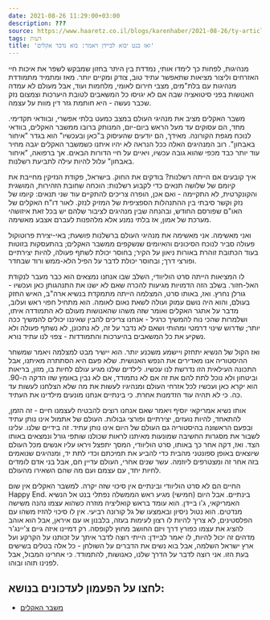```yaml
---
date: 2021-08-26 11:29:00+03:00
description: ???
source: https://www.haaretz.co.il/blogs/karenhaber/2021-08-26/ty-article/0000017f-f8fb-d887-a7ff-f8ffc37f0000
tags: דעות
title: 'ואז בנט יבוא לביידן ויאמר: בוא נדבר אקלים'
---
```


מנהיגות, לפחות כך לימדו אותי, נמדדת בין היתר בחזון שמבקש לשפר את איכות חיי האזרחים וליצור מציאות שתאפשר עתיד טוב, צודק ומקיים יותר. מאז ומתמיד מתמודדת מנהיגות עם בלת"מים, מצבי חירום לאומי, מלחמות ועוד, אבל מעולם לא עמדה האנושות בפני סיטואציה שבה אם לא יגויסו כל המשאבים לטובת היערכות וצמצום נזק שכבר נעשה - היא חותמת גזר דין מוות על עצמה.

משבר האקלים מציב את מנהיגי העולם במצב כמעט בלתי אפשרי, ובוודאי תקדימי. מחד, הם עסוקים עד מעל הראש ביום-יום, המנותק ברובו ממשבר האקלים, בוודאי לנוכח מגפת הקורונה. מאידך, הם יודעים שהעיסוק ב"כאן ובעכשיו" הוא בגדר "איחור באבחון". רוב המנהיגים האלה ככל הנראה לא יהיו איתנו כשמשבר האקלים יגבה מחיר עוד יותר כבד מכפי שהוא גובה עכשיו, ויאיים על חיי הדורות הבאים. אך ברפואה, "איחור באבחון" עלול להיות עילה לתביעת רשלנות.

איך קובעים אם הייתה רשלנות? בודקים את החוק. בישראל, פקודת הנזיקין מחייבת את קיומם של שלושה תנאים כדי לקבוע רשלנות: הוכחה שחובת הזהירות, המושגית והקונקרטית, לא התקיימה - ואם אכן, הופרה צריכים להתקיים עוד שני תנאים: קיומו של נזק וקשר סיבתי בין ההתנהלות הספציפית של המזיק לנזק. לאור דו"ח האקלים של האו"ם שפורסם החודש, ובהנחה שבין מנהיגים לציבור שלהם יש בכל זאת איזושהי מערכת של אמון, אז בלתי נמנע אלא מלהפנות לעברם אצבע מאשימה.

ואני מאשימה. אני מאשימה את מנהיגי העולם ברשלנות פושעת; באי-יצירת פרוטוקול פעולה סביר לנוכח הסיכונים והאיומים שנשקפים ממשבר האקלים; בהתעסקות בזוטות בעוד הכתובת זוהרת באורות ניאון על הקיר; בחוסר יכולת לשתף פעולה, להיות יצירתיים ופורצי דרך; ובחוסר יכולת לדבר על הפיל הלא-ממש ורוד שבחדר.

לו המציאות הייתה סרט הוליוודי, השלב שבו אנחנו נמצאים הוא כבר מעבר לנקודת האל-חזור. בשלב הזה הדמויות מגיעות להכרה שאם לא ישנו את התנהגותן כאן ועכשיו - גורלן נחרץ. ואז, באותו סרט, המצלמה הייתה מתמקדת בנשיא ארה"ב, האיש החזק בעולם, והוא היה נושם עמוק ועולה לשאת נאום לאומה. הוא מתחיל חפוי ראש ועלוב, מדבר על אתגר האקלים ואומר שזה משהו שהאנושות מעולם לא התמודדה איתו, ושלמרות שהכי נוח להמשיך כרגיל - אנחנו צריכים להבין שאיננו יכולים להמשיך ככה יותר; שדרוש שינוי דרמטי ומהותי ושאם לא נדבר על זה, לא נתכונן, לא נשתף פעולה ולא נשקיע את כל המשאבים בהיערכות והתמודדות - צפוי לנו עתיד נורא.

ואז הקול של הנשיא יתחזק ויישמע משכנע יותר. הוא יישיר מבט למצלמה ויאמר שמשחר ההיסטוריה אנו מאדירים את הנפש האנושית. שלא פעם היא הסתתרה מאיתנו, אבל התכונה העילאית הזו נדרשת לנו עכשיו. לילדים שלנו מגיע עולם לחיות בו, מזון, בריאות וביטחון ולא נוכל לתת להם את זה אם לא נתמודד, אם לא נבין באומץ שזו הדקה ה-90. הוא יקרא כאן ועכשיו לכל אזרחי העולם ומנהיגיו לעשות את מה שלא הצלחנו לעשות עד כה. כי לא תהיה עוד הזדמנות אחרת. כי בינתיים אנחנו מונעים מילדינו את העתיד.

אותו נשיא אמריקאי יוסיף ויאמר שאם אנחנו רוצים להבטיח לעצמנו חיים - זה הזמן, להתאחד, להיות נועזים, יצירתיים ופורצי גבולות. העולם של אתמול אינו נותן עתיד ובפעם הראשונה בהיסטוריה גם העולם של היום אינו נותן עתיד. זה בידיים שלנו. עלינו לשבור את מסגרות החשיבה שמונעות מאיתנו לראות שכולנו שותפי גורל ונמצאים באותו הצד. ואז, דקה אחר כך באותו, סרט הוליוודי, המסך יתפצל ויראו עליו אנשים מכל העולם שיוצאים באופן ספונטני מהבית כדי להביע את תמיכתם וכדי לתת יד, ומנהיגים שנואמים בזה אחר זה ומצטרפים ליוזמה. עשר שנים אחרי, העולם עדיין חם, אבל בני אדם לומדים לחיות יחד, עם עצמם ועם מה שהם השאירו מהעולם.

החיים הם לא סרט הוליוודי ובינתיים אין סיכוי שזה יקרה. למשבר האקלים אין שום Happy End. בינתיים. אבל היום (חמישי) מגיע ראש הממשלה נפתלי בנט אל הנשיא האמריקאי, ג'ו ביידן. הוא עומד בראש קואליציה מוזרה כשהוא עצמו נהנה משישה מנדטים. הוא נטול ניסיון ובאמצעו של גל קורונה רביעי. אין לו סיכוי להזיז משהו עם הפלסטינים, לא צריך להיות לו רצון לעימות בעזה, בלבנון או עם איראן, אבל הוא אוהב להציג את עצמו כפורץ דרך ויזם החושב מחוץ לקופסה. רק דמיינו איזה גיים צ'יינג'ר מדהים זה יכול להיות, לו יאמר לביידן: הייתי רוצה לדבר איתך על זכותנו על הקרקע ועל ארץ ישראל השלמה, אבל בוא נשים את הדברים על השולחן - כל אלה בטלים בשישים בעת הזו. אני רוצה לדבר על הדרך שלנו, כאנושות, להתמודד. כי אחרינו המבול, אבל לפנינו תוהו ובוהו.

לחצו על הפעמון לעדכונים בנושא:
------------------------------

* [משבר האקלים](/ty-tag/climate-crisis-0000017f-da29-d938-a17f-fe2b59e90000)